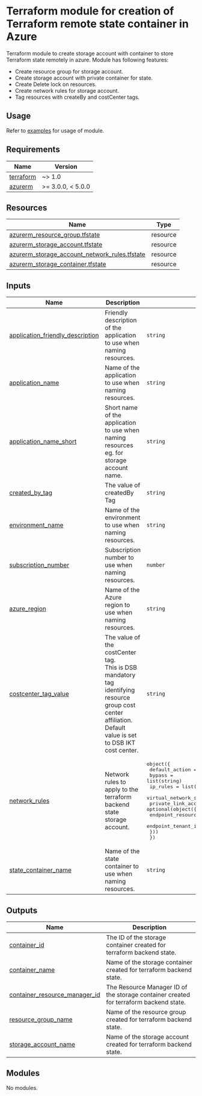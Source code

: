 # Terraform module for creation of Terraform remote state container in Azure

Terraform module to create storage account with container to store Terraform state remotely in azure.
Module has following features:  

- Create resource group for storage account.  
- Create storage account with private container for state.  
- Create Delete lock on resources.  
- Create network rules for storage account.  
- Tag resources with createBy and costCenter tags.  

## Usage

Refer to [examples](https://github.com/dsb-norge/terraform-azurerm-terraform-state-container/tree/main/examples) for usage of module.

<!-- BEGIN_TF_DOCS -->
<!-- markdownlint-disable MD033 -->
## Requirements

| Name | Version |
|------|---------|
| <a name="requirement_terraform"></a> [terraform](#requirement\_terraform) | ~> 1.0 |
| <a name="requirement_azurerm"></a> [azurerm](#requirement\_azurerm) | >= 3.0.0, < 5.0.0 |

## Resources

| Name | Type |
|------|------|
| [azurerm_resource_group.tfstate](https://registry.terraform.io/providers/hashicorp/azurerm/latest/docs/resources/resource_group) | resource |
| [azurerm_storage_account.tfstate](https://registry.terraform.io/providers/hashicorp/azurerm/latest/docs/resources/storage_account) | resource |
| [azurerm_storage_account_network_rules.tfstate](https://registry.terraform.io/providers/hashicorp/azurerm/latest/docs/resources/storage_account_network_rules) | resource |
| [azurerm_storage_container.tfstate](https://registry.terraform.io/providers/hashicorp/azurerm/latest/docs/resources/storage_container) | resource |

<!-- markdownlint-disable MD013 -->
## Inputs

| Name | Description | Type | Default | Required |
|------|-------------|------|---------|:--------:|
| <a name="input_application_friendly_description"></a> [application\_friendly\_description](#input\_application\_friendly\_description) | Friendly description of the application to use when naming resources. | `string` | n/a | yes |
| <a name="input_application_name"></a> [application\_name](#input\_application\_name) | Name of the application to use when naming resources. | `string` | n/a | yes |
| <a name="input_application_name_short"></a> [application\_name\_short](#input\_application\_name\_short) | Short name of the application to use when naming resources eg. for storage account name. | `string` | n/a | yes |
| <a name="input_created_by_tag"></a> [created\_by\_tag](#input\_created\_by\_tag) | The value of createdBy Tag | `string` | n/a | yes |
| <a name="input_environment_name"></a> [environment\_name](#input\_environment\_name) | Name of the environment to use when naming resources. | `string` | n/a | yes |
| <a name="input_subscription_number"></a> [subscription\_number](#input\_subscription\_number) | Subscription number to use when naming resources. | `number` | n/a | yes |
| <a name="input_azure_region"></a> [azure\_region](#input\_azure\_region) | Name of the Azure region to use when naming resources. | `string` | `"norwayeast"` | no |
| <a name="input_costcenter_tag_value"></a> [costcenter\_tag\_value](#input\_costcenter\_tag\_value) | The value of the costCenter tag.<br/>This is DSB mandatory tag identifying resource group cost center affiliation.<br/>Default value is set to DSB IKT cost center. | `string` | `"142"` | no |
| <a name="input_network_rules"></a> [network\_rules](#input\_network\_rules) | Network rules to apply to the terraform backend state storage account. | <pre>object({<br/>    default_action             = string<br/>    bypass                     = list(string)<br/>    ip_rules                   = list(string)<br/>    virtual_network_subnet_ids = list(string)<br/>    private_link_access = optional(object({<br/>      endpoint_resource_id = string<br/>      endpoint_tenant_id   = string<br/>    }))<br/>  })</pre> | <pre>{<br/>  "bypass": null,<br/>  "default_action": "Deny",<br/>  "ip_rules": [<br/>    "91.229.21.0/24"<br/>  ],<br/>  "virtual_network_subnet_ids": null<br/>}</pre> | no |
| <a name="input_state_container_name"></a> [state\_container\_name](#input\_state\_container\_name) | Name of the state container to use when naming resources. | `string` | `"terraform-remote-backend-state"` | no |

## Outputs

| Name | Description |
|------|-------------|
| <a name="output_container_id"></a> [container\_id](#output\_container\_id) | The ID of the storage container created for terraform backend state. |
| <a name="output_container_name"></a> [container\_name](#output\_container\_name) | Name of the storage container created for terraform backend state. |
| <a name="output_container_resource_manager_id"></a> [container\_resource\_manager\_id](#output\_container\_resource\_manager\_id) | The Resource Manager ID of the storage container created for terraform backend state. |
| <a name="output_resource_group_name"></a> [resource\_group\_name](#output\_resource\_group\_name) | Name of the resource group created for terraform backend state. |
| <a name="output_storage_account_name"></a> [storage\_account\_name](#output\_storage\_account\_name) | Name of the storage account created for terraform backend state. |

## Modules

No modules.
<!-- END_TF_DOCS -->